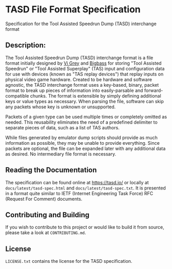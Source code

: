 # TASD File Format Specification

Specification for the Tool Assisted Speedrun Dump (TASD) interchange format

## Description:

The Tool Assisted Speedrun Dump (TASD) interchange format is a file format initially designed by [Vi Grey](https://vigrey.com) and [Bigbass](https://github.com/bigbass1997) for storing "Tool Assisted Speedrun" or "Tool Assisted Superplay" (TAS) input and configuration data for use with devices (known as "TAS replay devices") that replay inputs on physical video game hardware.  Created to be hardware and software agnostic, the TASD interchange format uses a key-based, binary, packet format to break up pieces of information into easily-parsable and forward-compatible chunks.  The format is extensible by simply defining additional keys or value types as necessary.  When parsing the file, software can skip any packets whose key is unknown or unsupported.

Packets of a given type can be used multiple times or completely omitted as needed. This reusability eliminates the need of a predefined delimiter to separate pieces of data, such as a list of TAS authors.

While files generated by emulator dump scripts should provide as much information as possible, they may be unable to provide everything. Since packets are optional, the file can be expanded later with any additional data as desired. No intermediary file format is necessary.


## Reading the Documentation

The specification can be found online at https://tasd.io/ or locally at `docs/latest/tasd-spec.html` and `docs/latest/tasd-spec.txt`. It is presented in a format quite similar to IETF (Internet Engineering Task Force) RFC (Request For Comment) documents.


## Contributing and Building

If you wish to contribute to this project or would like to build it from source, please take a look at `CONTRIBUTING.md`.


## License

`LICENSE.txt` contains the license for the TASD specification.
